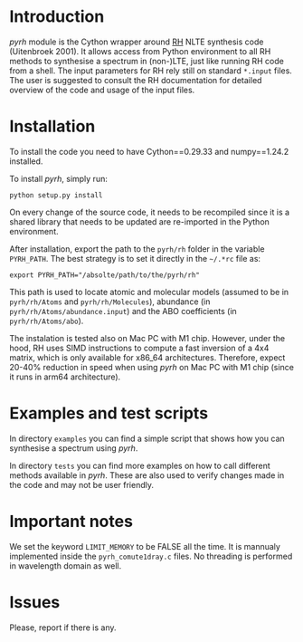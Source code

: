# Introduction

*pyrh* module is the Cython wrapper around [RH](https://github.com/han-uitenbroek/RH) NLTE synthesis code (Uitenbroek 2001). It allows access from Python environment to all RH methods to synthesise a spectrum in (non-)LTE, just like running RH code from a shell. The input parameters for RH rely still on standard `*.input` files. The user is suggested to consult the RH documentation for detailed overview of the code and usage of the input files.

# Installation

To install the code you need to have Cython==0.29.33 and numpy==1.24.2 installed.

To install *pyrh*, simply run:

	python setup.py install

On every change of the source code, it needs to be recompiled since it is a shared library that needs to be updated are re-imported in the Python environment.

After installation, export the path to the `pyrh/rh` folder in the variable `PYRH_PATH`. The best strategy is to set it directly in the `~/.*rc` file as:

	export PYRH_PATH="/absolte/path/to/the/pyrh/rh"

This path is used to locate atomic and molecular models (assumed to be in `pyrh/rh/Atoms` and `pyrh/rh/Molecules`), abundance (in `pyrh/rh/Atoms/abundance.input`) and the ABO coefficients (in `pyrh/rh/Atoms/abo`).

The instalation is tested also on Mac PC with M1 chip. However, under the hood, RH uses SIMD instructions to compute a fast inversion of a 4x4 matrix, which is only available for x86_64 architectures. Therefore, expect 20-40% reduction in speed when using *pyrh* on Mac PC with M1 chip (since it runs in arm64 architecture).

# Examples and test scripts

In directory `examples` you can find a simple script that shows how you can synthesise a spectrum using *pyrh*. 

In directory `tests` you can find more examples on how to call different methods available in *pyrh*. These are also used to verify changes made in the code and may not be user friendly.

# Important notes

We set the keyword `LIMIT_MEMORY` to be FALSE all the time. It is mannualy implemented inside the `pyrh_comute1dray.c` files. No threading is performed in wavelength domain as well.

# Issues

Please, report if there is any.